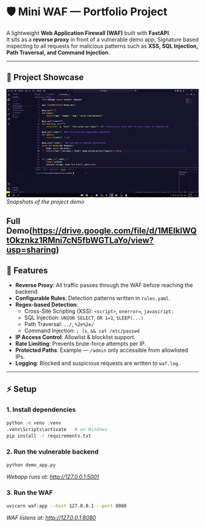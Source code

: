 # 🛡️ Mini WAF — Portfolio Project

A lightweight **Web Application Firewall (WAF)** built with **FastAPI**.  
It sits as a **reverse proxy** in front of a vulnerable demo app, Signature based inspecting to all requests for malicious patterns such as **XSS, SQL Injection, Path Traversal, and Command Injection**.

---

## 🎥 Project Showcase
![Demo GIF](media/MINIWAFSNAPSHOTS.gif)  
*Snapshots of the project demo*

Full Demo(https://drive.google.com/file/d/1MEIkIWQtOkznkz1RMni7cN5fbWGTLaYo/view?usp=sharing)
---

## 🚀 Features
- **Reverse Proxy**: All traffic passes through the WAF before reaching the backend.  
- **Configurable Rules**: Detection patterns written in `rules.yaml`.  
- **Regex-based Detection**:
  - Cross-Site Scripting (XSS): `<script>`, `onerror=`, `javascript:`  
  - SQL Injection: `UNION SELECT`, `OR 1=1`, `SLEEP(...)`  
  - Path Traversal: `../`, `%2e%2e/`  
  - Command Injection: `; ls`, `&& cat /etc/passwd`  
- **IP Access Control**: Allowlist & blocklist support.  
- **Rate Limiting**: Prevents brute-force attempts per IP.  
- **Protected Paths**: Example — `/admin` only accessible from allowlisted IPs.  
- **Logging**: Blocked and suspicious requests are written to `waf.log`.

---

## ⚡ Setup

### 1. Install dependencies
```bash
python -m venv .venv
.venv\Scripts\activate   # on Windows
pip install -r requirements.txt
```

### 2. Run the vulnerable backend
```bash
python demo_app.py
```
*Webapp runs at: http://127.0.0.1:5001*

### 3. Run the WAF
```bash
uvicorn waf:app --host 127.0.0.1 --port 8080
```
*WAF listens at: http://127.0.0.1:8080*
